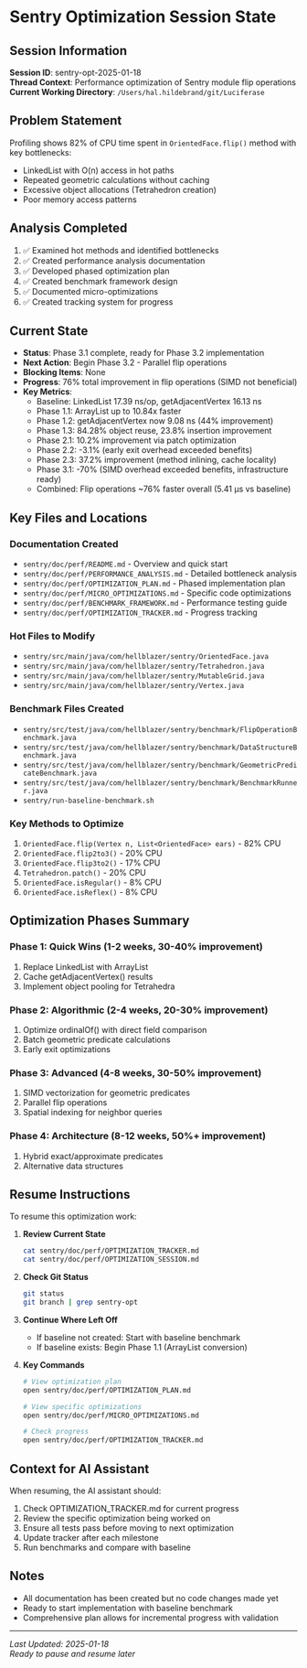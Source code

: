 # Sentry Optimization Session State

## Session Information
**Session ID**: sentry-opt-2025-01-18  
**Thread Context**: Performance optimization of Sentry module flip operations  
**Current Working Directory**: `/Users/hal.hildebrand/git/Luciferase`

## Problem Statement
Profiling shows 82% of CPU time spent in `OrientedFace.flip()` method with key bottlenecks:
- LinkedList with O(n) access in hot paths
- Repeated geometric calculations without caching
- Excessive object allocations (Tetrahedron creation)
- Poor memory access patterns

## Analysis Completed
1. ✅ Examined hot methods and identified bottlenecks
2. ✅ Created performance analysis documentation
3. ✅ Developed phased optimization plan
4. ✅ Created benchmark framework design
5. ✅ Documented micro-optimizations
6. ✅ Created tracking system for progress

## Current State
- **Status**: Phase 3.1 complete, ready for Phase 3.2 implementation
- **Next Action**: Begin Phase 3.2 - Parallel flip operations
- **Blocking Items**: None
- **Progress**: 76% total improvement in flip operations (SIMD not beneficial)
- **Key Metrics**: 
  - Baseline: LinkedList 17.39 ns/op, getAdjacentVertex 16.13 ns
  - Phase 1.1: ArrayList up to 10.84x faster
  - Phase 1.2: getAdjacentVertex now 9.08 ns (44% improvement)
  - Phase 1.3: 84.28% object reuse, 23.8% insertion improvement  
  - Phase 2.1: 10.2% improvement via patch optimization
  - Phase 2.2: -3.1% (early exit overhead exceeded benefits)
  - Phase 2.3: 37.2% improvement (method inlining, cache locality)
  - Phase 3.1: -70% (SIMD overhead exceeded benefits, infrastructure ready)
  - Combined: Flip operations ~76% faster overall (5.41 µs vs baseline)

## Key Files and Locations

### Documentation Created
- `sentry/doc/perf/README.md` - Overview and quick start
- `sentry/doc/perf/PERFORMANCE_ANALYSIS.md` - Detailed bottleneck analysis
- `sentry/doc/perf/OPTIMIZATION_PLAN.md` - Phased implementation plan
- `sentry/doc/perf/MICRO_OPTIMIZATIONS.md` - Specific code optimizations
- `sentry/doc/perf/BENCHMARK_FRAMEWORK.md` - Performance testing guide
- `sentry/doc/perf/OPTIMIZATION_TRACKER.md` - Progress tracking

### Hot Files to Modify
- `sentry/src/main/java/com/hellblazer/sentry/OrientedFace.java`
- `sentry/src/main/java/com/hellblazer/sentry/Tetrahedron.java`
- `sentry/src/main/java/com/hellblazer/sentry/MutableGrid.java`
- `sentry/src/main/java/com/hellblazer/sentry/Vertex.java`

### Benchmark Files Created
- `sentry/src/test/java/com/hellblazer/sentry/benchmark/FlipOperationBenchmark.java`
- `sentry/src/test/java/com/hellblazer/sentry/benchmark/DataStructureBenchmark.java`
- `sentry/src/test/java/com/hellblazer/sentry/benchmark/GeometricPredicateBenchmark.java`
- `sentry/src/test/java/com/hellblazer/sentry/benchmark/BenchmarkRunner.java`
- `sentry/run-baseline-benchmark.sh`

### Key Methods to Optimize
1. `OrientedFace.flip(Vertex n, List<OrientedFace> ears)` - 82% CPU
2. `OrientedFace.flip2to3()` - 20% CPU
3. `OrientedFace.flip3to2()` - 17% CPU
4. `Tetrahedron.patch()` - 20% CPU
5. `OrientedFace.isRegular()` - 8% CPU
6. `OrientedFace.isReflex()` - 8% CPU

## Optimization Phases Summary

### Phase 1: Quick Wins (1-2 weeks, 30-40% improvement)
1. Replace LinkedList with ArrayList
2. Cache getAdjacentVertex() results
3. Implement object pooling for Tetrahedra

### Phase 2: Algorithmic (2-4 weeks, 20-30% improvement)
1. Optimize ordinalOf() with direct field comparison
2. Batch geometric predicate calculations
3. Early exit optimizations

### Phase 3: Advanced (4-8 weeks, 30-50% improvement)
1. SIMD vectorization for geometric predicates
2. Parallel flip operations
3. Spatial indexing for neighbor queries

### Phase 4: Architecture (8-12 weeks, 50%+ improvement)
1. Hybrid exact/approximate predicates
2. Alternative data structures

## Resume Instructions

To resume this optimization work:

1. **Review Current State**
   ```bash
   cat sentry/doc/perf/OPTIMIZATION_TRACKER.md
   cat sentry/doc/perf/OPTIMIZATION_SESSION.md
   ```

2. **Check Git Status**
   ```bash
   git status
   git branch | grep sentry-opt
   ```

3. **Continue Where Left Off**
   - If baseline not created: Start with baseline benchmark
   - If baseline exists: Begin Phase 1.1 (ArrayList conversion)

4. **Key Commands**
   ```bash
   # View optimization plan
   open sentry/doc/perf/OPTIMIZATION_PLAN.md
   
   # View specific optimizations
   open sentry/doc/perf/MICRO_OPTIMIZATIONS.md
   
   # Check progress
   open sentry/doc/perf/OPTIMIZATION_TRACKER.md
   ```

## Context for AI Assistant

When resuming, the AI assistant should:
1. Check OPTIMIZATION_TRACKER.md for current progress
2. Review the specific optimization being worked on
3. Ensure all tests pass before moving to next optimization
4. Update tracker after each milestone
5. Run benchmarks and compare with baseline

## Notes
- All documentation has been created but no code changes made yet
- Ready to start implementation with baseline benchmark
- Comprehensive plan allows for incremental progress with validation

---
*Last Updated: 2025-01-18*  
*Ready to pause and resume later*